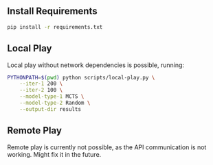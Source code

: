 ## Install Requirements

```sh
pip install -r requirements.txt
```

## Local Play
Local play without network dependencies is possible, running:

```sh
PYTHONPATH=$(pwd) python scripts/local-play.py \
    --iter-1 200 \
    --iter-2 100 \
    --model-type-1 MCTS \
    --model-type-2 Random \
    --output-dir results
```

## Remote Play
Remote play is currently not possible, as the API communication is not working. Might fix it in the future.
